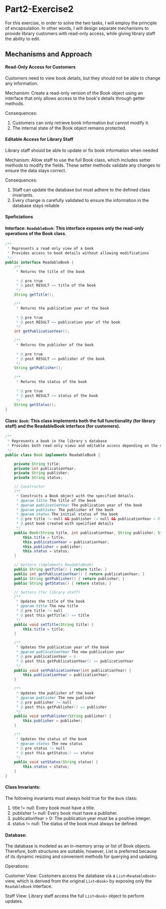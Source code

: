 # Part2-Exercise2

For this exercise, in order to solve the two tasks, I will employ the principle of encapsulation. In other words, I will design separate mechanisms to provide library customers with read-only access, while giving library staff the ability to edit.

## Mechanisms and Approach
#### Read-Only Access for Customers
Customers need to view book details, but they should not be able to change any information.

Mechanism: Create a read-only version of the Book object using an interface that only allows access to the book's details through getter methods. 

Consequences:
1. Customers can only retrieve book information but cannot modify it.
2. The internal state of the Book object remains protected.

#### Editable Access for Library Staff
Library staff should be able to update or fix book information when needed

Mechanism: Allow staff to use the full Book class, which includes setter methods to modify the fields. These setter methods validate any changes to ensure the data stays correct.

Consequences:
1. Staff can update the database but must adhere to the defined class invariants.
2. Every change is carefully validated to ensure the information in the database stays reliable


#### Speficiations

#### Interface: `ReadableBook`: This interface exposes only the read-only operations of the Book class.

```java
/**
 * Represents a read-only view of a book
 * Provides access to book details without allowing modifications
 */
public interface ReadableBook {
    /**
     * Returns the title of the book
    
     * @.pre true
     * @.post RESULT == title of the book
     */
    String getTitle();

    /**
     * Returns the publication year of the book
    
     * @.pre true
     * @.post RESULT == publication year of the book
     */
    int getPublicationYear();

    /**
     * Returns the publisher of the book
    
     * @.pre true
     * @.post RESULT == publisher of the book
     */
    String getPublisher();
    
    /**
     * Returns the status of the book 
    
     * @.pre true
     * @.post RESULT == status of the book
     */
    String getStatus();
}

```


#### Class: `Book`: This class implements both the full functionality (for library staff) and the ReadableBook interface (for customers).

```java
/**
 * Represents a book in the library's database
 * Provides both read-only views and editable access depending on the user role
 */
public class Book implements ReadableBook {

    private String title;
    private int publicationYear;
    private String publisher;
    private String status; 

    // Constructor
    /**
     * Constructs a Book object with the specified details.
     * @param title The title of the book
     * @param publicationYear The publication year of the book
     * @param publisher The publisher of the book
     * @param status The initial status of the book
     * @.pre title != null && publisher != null && publicationYear > 0
     * @.post book created with specified details
     */
    public Book(String title, int publicationYear, String publisher, String status) {
        this.title = title;
        this.publicationYear = publicationYear;
        this.publisher = publisher;
        this.status = status;
    }

    // Getters (implements ReadableBook)
    public String getTitle() { return title; }
    public int getPublicationYear() { return publicationYear; }
    public String getPublisher() { return publisher; }
    public String getStatus() { return status; }

    // Setters (for library staff)
    /**
     * Updates the title of the book
     * @param title The new title
     * @.pre title != null
     * @.post this.getTitle() == title
     */
    public void setTitle(String title) {
        this.title = title;
    }

    /**
     * Updates the publication year of the book
     * @param publicationYear The new publication year
     * @.pre publicationYear > 0
     * @.post this.getPublicationYear() == publicationYear
     */
    public void setPublicationYear(int publicationYear) {
        this.publicationYear = publicationYear;
    }

    /**
     * Updates the publisher of the book
     * @param publisher The new publisher
     * @.pre publisher != null
     * @.post this.getPublisher() == publisher
     */
    public void setPublisher(String publisher) {
        this.publisher = publisher;
    }

    /**
     * Updates the status of the book 
     * @param status The new status
     * @.pre status != null
     * @.post this.getStatus() == status
     */
    public void setStatus(String status) {
        this.status = status;
    }
}

```

#### Class Invariants: 
The following invariants must always hold true for the `Book` class:

1. title != null: Every book must have a title.
2. publisher != null: Every book must have a publisher.
3. publicationYear > 0: The publication year must be a positive integer.
4. status != null: The status of the book must always be defined.


#### Database: 
The database is modeled as an in-memory array or list of Book objects. Therefore, both structures are suitable, however, List<Book> is preferred because of its dynamic resizing and convenient methods for querying and updating.

Operations:

Customer View: Customers access the database via a `List<ReadableBook>` view, which is derived from the original `List<Book>` by exposing only the `ReadableBook` interface.
   
Staff View: Library staff access the full `List<Book>` object to perform updates.


